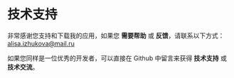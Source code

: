 #  技术支持


非常感谢您支持和下载我的应用，如果您 **需要帮助** 或 **反馈**，请联系以下方式：  
alisa.izhukova@mail.ru


如果您同样是一位优秀的开发者，可以直接在 Github 中留言来获得 **技术支持** 或 **技术交流**。
